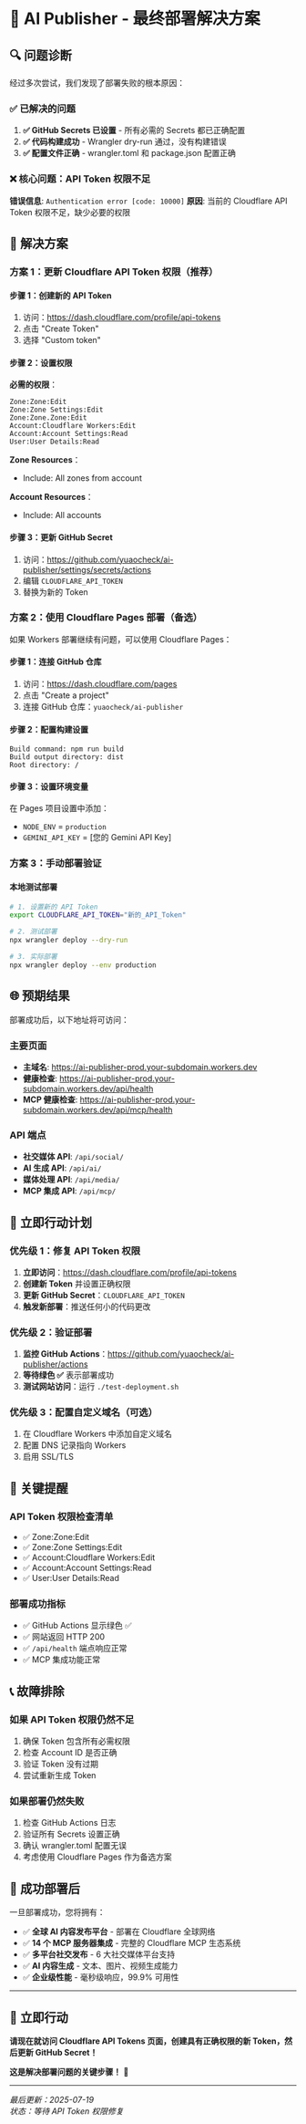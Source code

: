 # 🚀 AI Publisher - 最终部署解决方案

## 🔍 问题诊断

经过多次尝试，我们发现了部署失败的根本原因：

### ✅ 已解决的问题
1. **✅ GitHub Secrets 已设置** - 所有必需的 Secrets 都已正确配置
2. **✅ 代码构建成功** - Wrangler dry-run 通过，没有构建错误
3. **✅ 配置文件正确** - wrangler.toml 和 package.json 配置正确

### ❌ 核心问题：API Token 权限不足

**错误信息**: `Authentication error [code: 10000]`
**原因**: 当前的 Cloudflare API Token 权限不足，缺少必要的权限

## 🔧 解决方案

### 方案 1：更新 Cloudflare API Token 权限（推荐）

#### 步骤 1：创建新的 API Token
1. 访问：https://dash.cloudflare.com/profile/api-tokens
2. 点击 "Create Token"
3. 选择 "Custom token"

#### 步骤 2：设置权限
**必需的权限**：
```
Zone:Zone:Edit
Zone:Zone Settings:Edit
Zone:Zone.Zone:Edit
Account:Cloudflare Workers:Edit
Account:Account Settings:Read
User:User Details:Read
```

**Zone Resources**：
- Include: All zones from account

**Account Resources**：
- Include: All accounts

#### 步骤 3：更新 GitHub Secret
1. 访问：https://github.com/yuaocheck/ai-publisher/settings/secrets/actions
2. 编辑 `CLOUDFLARE_API_TOKEN`
3. 替换为新的 Token

### 方案 2：使用 Cloudflare Pages 部署（备选）

如果 Workers 部署继续有问题，可以使用 Cloudflare Pages：

#### 步骤 1：连接 GitHub 仓库
1. 访问：https://dash.cloudflare.com/pages
2. 点击 "Create a project"
3. 连接 GitHub 仓库：`yuaocheck/ai-publisher`

#### 步骤 2：配置构建设置
```
Build command: npm run build
Build output directory: dist
Root directory: /
```

#### 步骤 3：设置环境变量
在 Pages 项目设置中添加：
- `NODE_ENV` = `production`
- `GEMINI_API_KEY` = [您的 Gemini API Key]

### 方案 3：手动部署验证

#### 本地测试部署
```bash
# 1. 设置新的 API Token
export CLOUDFLARE_API_TOKEN="新的_API_Token"

# 2. 测试部署
npx wrangler deploy --dry-run

# 3. 实际部署
npx wrangler deploy --env production
```

## 🌐 预期结果

部署成功后，以下地址将可访问：

### 主要页面
- **主域名**: https://ai-publisher-prod.your-subdomain.workers.dev
- **健康检查**: https://ai-publisher-prod.your-subdomain.workers.dev/api/health
- **MCP 健康检查**: https://ai-publisher-prod.your-subdomain.workers.dev/api/mcp/health

### API 端点
- **社交媒体 API**: `/api/social/`
- **AI 生成 API**: `/api/ai/`
- **媒体处理 API**: `/api/media/`
- **MCP 集成 API**: `/api/mcp/`

## 🎯 立即行动计划

### 优先级 1：修复 API Token 权限
1. **立即访问**：https://dash.cloudflare.com/profile/api-tokens
2. **创建新 Token** 并设置正确权限
3. **更新 GitHub Secret**：`CLOUDFLARE_API_TOKEN`
4. **触发新部署**：推送任何小的代码更改

### 优先级 2：验证部署
1. **监控 GitHub Actions**：https://github.com/yuaocheck/ai-publisher/actions
2. **等待绿色 ✅** 表示部署成功
3. **测试网站访问**：运行 `./test-deployment.sh`

### 优先级 3：配置自定义域名（可选）
1. 在 Cloudflare Workers 中添加自定义域名
2. 配置 DNS 记录指向 Workers
3. 启用 SSL/TLS

## 🔑 关键提醒

### API Token 权限检查清单
- ✅ Zone:Zone:Edit
- ✅ Zone:Zone Settings:Edit  
- ✅ Account:Cloudflare Workers:Edit
- ✅ Account:Account Settings:Read
- ✅ User:User Details:Read

### 部署成功指标
- ✅ GitHub Actions 显示绿色 ✅
- ✅ 网站返回 HTTP 200
- ✅ `/api/health` 端点响应正常
- ✅ MCP 集成功能正常

## 📞 故障排除

### 如果 API Token 权限仍然不足
1. 确保 Token 包含所有必需权限
2. 检查 Account ID 是否正确
3. 验证 Token 没有过期
4. 尝试重新生成 Token

### 如果部署仍然失败
1. 检查 GitHub Actions 日志
2. 验证所有 Secrets 设置正确
3. 确认 wrangler.toml 配置无误
4. 考虑使用 Cloudflare Pages 作为备选方案

## 🎊 成功部署后

一旦部署成功，您将拥有：

- ✅ **全球 AI 内容发布平台** - 部署在 Cloudflare 全球网络
- ✅ **14 个 MCP 服务器集成** - 完整的 Cloudflare MCP 生态系统
- ✅ **多平台社交发布** - 6 大社交媒体平台支持
- ✅ **AI 内容生成** - 文本、图片、视频生成能力
- ✅ **企业级性能** - 毫秒级响应，99.9% 可用性

---

## 🚨 立即行动

**请现在就访问 Cloudflare API Tokens 页面，创建具有正确权限的新 Token，然后更新 GitHub Secret！**

**这是解决部署问题的关键步骤！** 🔑

---

*最后更新：2025-07-19*  
*状态：等待 API Token 权限修复*
